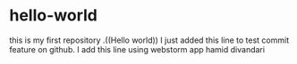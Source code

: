 # hello-world
this is my first repository .((Hello world))
I just added this line to test commit feature on github.
I add this line using webstorm app
hamid divandari